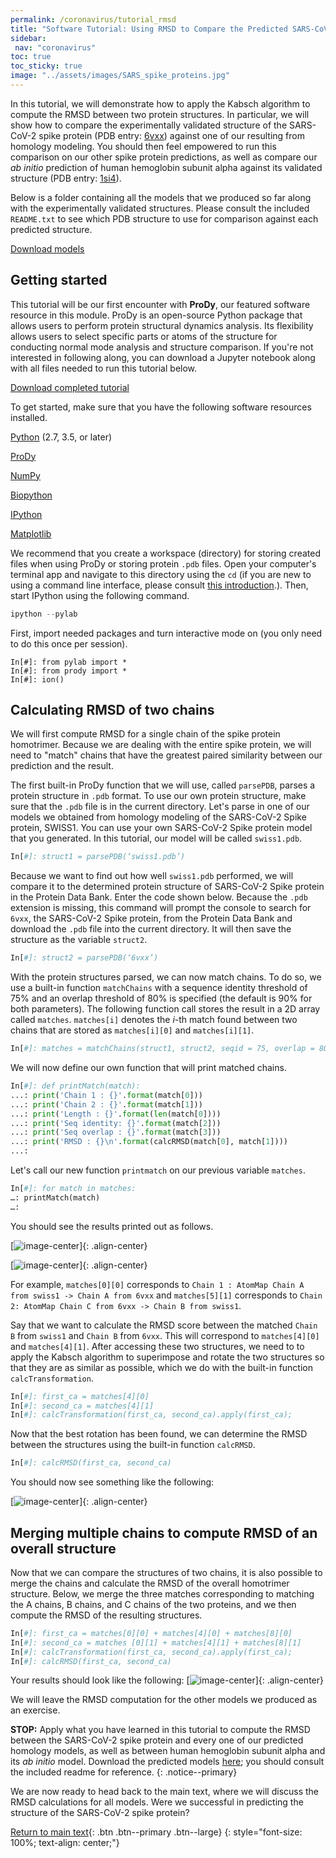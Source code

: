 ```yaml
---
permalink: /coronavirus/tutorial_rmsd
title: "Software Tutorial: Using RMSD to Compare the Predicted SARS-CoV-2 Spike Protein Against its Experimentally Validated Structure"
sidebar:
 nav: "coronavirus"
toc: true
toc_sticky: true
image: "../assets/images/SARS_spike_proteins.jpg"
---
```


In this tutorial, we will demonstrate how to apply the Kabsch algorithm to compute the RMSD between two protein structures. In particular, we will show how to compare the experimentally validated structure of the SARS-CoV-2 spike protein (PDB entry: [6vxx](http://www.rcsb.org/structure/6VXX)) against one of our resulting from homology modeling. You should then feel empowered to run this comparison on our other spike protein predictions, as well as compare our *ab initio* prediction of human hemoglobin subunit alpha against its validated structure (PDB entry: [1si4](http://www.rcsb.org/structure/1SI4)).

Below is a folder containing all the models that we produced so far along with the experimentally validated structures. Please consult the included `README.txt` to see which PDB structure to use for comparison against each predicted structure.

[Download models](../_pages/coronavirus/files/RMSD_Tutorial.zip)

## Getting started

This tutorial will be our first encounter with **ProDy**, our featured software resource in this module. ProDy is an open-source Python package that allows users to perform protein structural dynamics analysis. Its flexibility allows users to select specific parts or atoms of the structure for conducting normal mode analysis and structure comparison. If you're not interested in following along, you can download a Jupyter notebook along with all files needed to run this tutorial below.

<a href="../tutorials/RMSD_Tutorial_Code.zip" download>Download completed tutorial</a>

To get started, make sure that you have the following software resources installed.

<a href="https://www.python.org/downloads/" target="_blank">Python</a> (2.7, 3.5, or later)

<a href="http://prody.csb.pitt.edu/downloads/" target="_blank">ProDy</a>

<a href="https://numpy.org/install/" target="_blank">NumPy</a>

<a href="https://biopython.org/" target="_blank">Biopython</a>

<a href="https://ipython.org/" target="_blank">IPython</a>

<a href="https://matplotlib.org/" target="_blank">Matplotlib</a>

We recommend that you create a workspace (directory) for storing created files when using ProDy or storing protein `.pdb` files. Open your computer's terminal app and navigate to this directory using the `cd` (if you are new to using a command line interface, please consult <a href="https://computers.tutsplus.com/tutorials/navigating-the-terminal-a-gentle-introduction--mac-3855" target="_blank">this introduction</a>.). Then, start IPython using the following command.

~~~ python
ipython --pylab
~~~

First, import needed packages and turn interactive mode on (you only need to do this once per session).

~~~
In[#]: from pylab import *
In[#]: from prody import *
In[#]: ion()
~~~


## Calculating RMSD of two chains

We will first compute RMSD for a single chain of the spike protein homotrimer. Because we are dealing with the entire spike protein, we will need to "match" chains that have the greatest paired similarity between our prediction and the result.

The first built-in ProDy function that we will use, called `parsePDB`, parses a protein structure in `.pdb` format. To use our own protein structure, make sure that the `.pdb` file is in the current directory. Let's parse in one of our models we obtained from homology modeling of the SARS-CoV-2 Spike protein, SWISS1. You can use your own SARS-CoV-2 Spike protein model that you generated. In this tutorial, our model will be called `swiss1.pdb`.

~~~ python
In[#]: struct1 = parsePDB(‘swiss1.pdb’)
~~~

Because we want to find out how well `swiss1.pdb` performed, we will compare it to the determined protein structure of SARS-CoV-2 Spike protein in the Protein Data Bank. Enter the code shown below. Because the `.pdb` extension is missing, this command will prompt the console to search for `6vxx`, the SARS-CoV-2 Spike protein, from the Protein Data Bank and download the `.pdb` file into the current directory. It will then save the structure as the variable `struct2`.

~~~ python
In[#]: struct2 = parsePDB(‘6vxx’)
~~~

With the protein structures parsed, we can now match chains. To do so, we use a built-in function `matchChains` with a sequence identity threshold of 75% and an overlap threshold of 80% is specified (the default is 90% for both parameters). The following function call stores the result in a 2D array called `matches`. `matches[i]` denotes the *i*-th match found between two chains that are stored as `matches[i][0]` and `matches[i][1]`.

~~~ python
In[#]: matches = matchChains(struct1, struct2, seqid = 75, overlap = 80)
~~~

We will now define our own function that will print matched chains.

~~~ python
In[#]: def printMatch(match):
...: print('Chain 1 : {}'.format(match[0]))
...: print('Chain 2 : {}'.format(match[1]))
...: print('Length : {}'.format(len(match[0])))
...: print('Seq identity: {}'.format(match[2]))
...: print('Seq overlap : {}'.format(match[3]))
...: print('RMSD : {}\n'.format(calcRMSD(match[0], match[1])))
...:
~~~

Let's call our new function `printmatch` on our previous variable `matches`.

~~~ python
In[#]: for match in matches:
…: printMatch(match)
…:
~~~

You should see the results printed out as follows.

[![image-center](../assets/images/RMSDResult1.png)]{: .align-center}

[![image-center](../assets/images/RMSDResult2.png)]{: .align-center}

For example, `matches[0][0]` corresponds to `Chain 1 : AtomMap Chain A from swiss1 -> Chain A from 6vxx` and `matches[5][1]` corresponds to `Chain 2: AtomMap Chain C from 6vxx -> Chain B from swiss1`.

Say that we want to calculate the RMSD score between the matched `Chain B` from `swiss1` and `Chain B` from `6vxx`. This will correspond to `matches[4][0]` and `matches[4][1]`. After accessing these two structures, we need to to apply the Kabsch algorithm to superimpose and rotate the two structures so that they are as similar as possible, which we do with the built-in function `calcTransformation`.

~~~ python
In[#]: first_ca = matches[4][0]
In[#]: second_ca = matches[4][1]
In[#]: calcTransformation(first_ca, second_ca).apply(first_ca);
~~~

Now that the best rotation has been found, we can determine the RMSD between the structures using the built-in function `calcRMSD`.

~~~ python
In[#]: calcRMSD(first_ca, second_ca)
~~~

You should now see something like the following:

[![image-center](../assets/images/RMSDResult3.png)]{: .align-center}

## Merging multiple chains to compute RMSD of an overall structure

Now that we can compare the structures of two chains, it is also possible to merge the chains and calculate the RMSD of the overall homotrimer structure. Below, we merge the three matches corresponding to matching the A chains, B chains, and C chains of the two proteins, and we then compute the RMSD of the resulting structures.

~~~ python
In[#]: first_ca = matches[0][0] + matches[4][0] + matches[8][0]
In[#]: second_ca = matches [0][1] + matches[4][1] + matches[8][1]
In[#]: calcTransformation(first_ca, second_ca).apply(first_ca);
In[#]: calcRMSD(first_ca, second_ca)
~~~

Your results should look like the following:
[![image-center](../assets/images/RMSDResult4.png)]{: .align-center}

We will leave the RMSD computation for the other models we produced as an exercise.

**STOP:** Apply what you have learned in this tutorial to compute the RMSD between the SARS-CoV-2 spike protein and every one of our predicted homology models, as well as between human hemoglobin subunit alpha and its *ab initio* model. Download the predicted models [here](../_pages/coronavirus/files/RMSD_Tutorial.zip); you should consult the included readme for reference.
{: .notice--primary}

We are now ready to head back to the main text, where we will discuss the RMSD calculations for all models. Were we successful in predicting the structure of the SARS-CoV-2 spike protein?

[Return to main text](accuracy#assessing-the-accuracy-of-our-structure-prediction-models){: .btn .btn--primary .btn--large}
{: style="font-size: 100%; text-align: center;"}
